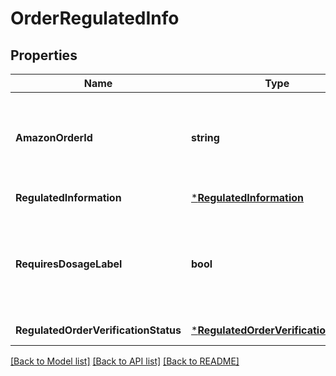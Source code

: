# OrderRegulatedInfo

## Properties
Name | Type | Description | Notes
------------ | ------------- | ------------- | -------------
**AmazonOrderId** | **string** | An Amazon-defined order identifier, in 3-7-7 format. | [default to null]
**RegulatedInformation** | [***RegulatedInformation**](RegulatedInformation.md) |  | [default to null]
**RequiresDosageLabel** | **bool** | When true, the order requires attaching a dosage information label when shipped. | [default to null]
**RegulatedOrderVerificationStatus** | [***RegulatedOrderVerificationStatus**](RegulatedOrderVerificationStatus.md) |  | [default to null]

[[Back to Model list]](../README.md#documentation-for-models) [[Back to API list]](../README.md#documentation-for-api-endpoints) [[Back to README]](../README.md)

